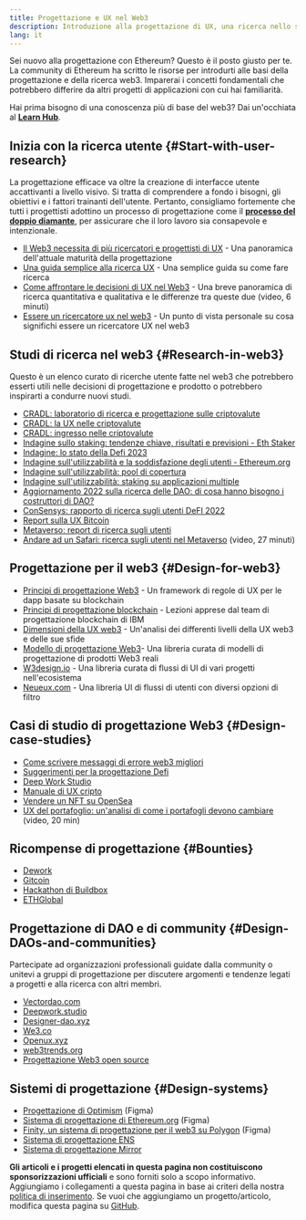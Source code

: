 ```yaml
---
title: Progettazione e UX nel Web3
description: Introduzione alla progettazione di UX, una ricerca nello spazio web3 e in Ethereum
lang: it
---
```


Sei nuovo alla progettazione con Ethereum? Questo è il posto giusto per te. La community di Ethereum ha scritto le risorse per introdurti alle basi della progettazione e della ricerca web3. Imparerai i concetti fondamentali che potrebbero differire da altri progetti di applicazioni con cui hai familiarità.

Hai prima bisogno di una conoscenza più di base del web3? Dai un'occhiata al [**Learn Hub**](/learn/).

## Inizia con la ricerca utente \{#Start-with-user-research}

La progettazione efficace va oltre la creazione di interfacce utente accattivanti a livello visivo. Si tratta di comprendere a fondo i bisogni, gli obiettivi e i fattori trainanti dell'utente. Pertanto, consigliamo fortemente che tutti i progettisti adottino un processo di progettazione come il [**processo del doppio diamante**](<https://en.wikipedia.org/wiki/Double_Diamond_(design_process_model)>), per assicurare che il loro lavoro sia consapevole e intenzionale.

- [Il Web3 necessita di più ricercatori e progettisti di UX](https://akasha.org/blog/2022/10/11/akasha-conversation-09-web3-ux-researchers-and-designers) - Una panoramica dell'attuale maturità della progettazione
- [Una guida semplice alla ricerca UX](https://uxplanet.org/a-complete-guide-to-ux-research-for-web-3-0-products-d6bead20ebb1) - Una semplice guida su come fare ricerca
- [Come affrontare le decisioni di UX nel Web3](https://archive.devcon.org/archive/watch/6/data-empathy-how-to-approach-ux-decisions-in-web3/) - Una breve panoramica di ricerca quantitativa e qualitativa e le differenze tra queste due (video, 6 minuti)
- [Essere un ricercatore ux nel web3](https://medium.com/@georgia.rakusen/what-its-like-being-a-user-researcher-in-web3-6a4bcc096849) - Un punto di vista personale su cosa significhi essere un ricercatore UX nel web3

## Studi di ricerca nel web3 \{#Research-in-web3}

Questo è un elenco curato di ricerche utente fatte nel web3 che potrebbero esserti utili nelle decisioni di progettazione e prodotto o potrebbero inspirarti a condurre nuovi studi.

- [CRADL: laboratorio di ricerca e progettazione sulle criptovalute](https://project-cradl.notion.site/Crypto-Research-and-Design-Lab-50a7127f34ed4c88ad95c7cedf7fbe36)
- [CRADL: la UX nelle criptovalute](https://docs.google.com/presentation/d/1s2OPSH5sMJzxRYaJSSRTe8W2iIoZx0PseIV-WeZWD1s/edit?usp=sharing)
- [CRADL: ingresso nelle criptovalute](https://docs.google.com/presentation/d/1R9nFuzA-R6SxaGCKhoMbE4Vxe0JxQSTiHXind3LVq_w/edit?usp=sharing)
- [Indagine sullo staking: tendenze chiave, risultati e previsioni - Eth Staker](https://lookerstudio.google.com/u/0/reporting/cafcee00-e1af-4148-bae8-442a88ac75fa/page/p_ja2srdhh2c?s=hmbTWDh9hJo)
- [Indagine: lo stato della Defi 2023](https://stateofdefi.org/)
- [Indagine sull'utilizzabilità e la soddisfazione degli utenti - Ethereum.org](https://lookerstudio.google.com/reporting/0a189a7c-a890-40db-a5c6-009db52c81c9)
- [Indagine sull'utilizzabilità: pool di copertura](https://github.com/threshold-network/UX-User-Research/tree/main/Keep%20Coverage%20Pool)
- [Indagine sull'utilizzabilità: staking su applicazioni multiple](<https://github.com/threshold-network/UX-User-Research/blob/main/Multi-App%20Staking%20(MAS)/iterative-user-study/MAS%20Iterative%20User%20Study.pdf>)
- [Aggiornamento 2022 sulla ricerca delle DAO: di cosa hanno bisogno i costruttori di DAO?](https://blog.aragon.org/2022-dao-research-update/)
- [ConSensys: rapporto di ricerca sugli utenti DeFI 2022](https://cdn2.hubspot.net/hubfs/4795067/ConsenSys%20Codefi-Defi%20User%20ResearchReport.pdf)
- [Report sulla UX Bitcoin](https://github.com/patestevao/BitcoinUX-report/blob/master/report.md)
- [Metaverso: report di ricerca sugli utenti](https://www.politico.com/f/?id=00000187-7685-d820-a7e7-7e85d1420000)
- [Andare ad un Safari: ricerca sugli utenti nel Metaverso](https://archive.devcon.org/archive/watch/6/going-on-safari-researching-users-in-the-metaverse/?tab=YouTube) (video, 27 minuti)

## Progettazione per il web3 \{#Design-for-web3}

- [Principi di progettazione Web3](https://medium.com/@lyricalpolymath/web3-design-principles-f21db2f240c1) - Un framework di regole di UX per le dapp basate su blockchain
- [Principi di progettazione blockchain](https://medium.com/design-ibm/blockchain-design-principles-599c5c067b6e) - Lezioni apprese dal team di progettazione blockchain di IBM
- [Dimensioni della UX web3](https://uxdesign.cc/the-levels-of-web3-user-experience-4f2ad113e37d) - Un'analisi dei differenti livelli della UX web3 e delle sue sfide
- [Modello di progettazione Web3](https://www.web3designpatterns.io/)- Una libreria curata di modelli di progettazione di prodotti Web3 reali
- [W3design.io](https://w3design.io/) - Una libreria curata di flussi di UI di vari progetti nell'ecosistema
- [Neueux.com](https://neueux.com/apps) - Una libreria UI di flussi di utenti con diversi opzioni di filtro

## Casi di studio di progettazione Web3 \{#Design-case-studies}

- [Come scrivere messaggi di errore web3 migliori](https://medium.com/@JonCrabb/how-to-design-better-web3-error-messages-bd96e12fa582)
- [Suggerimenti per la progettazione Defi](https://medium.com/@JonCrabb/defi-design-tips-vol-12-8600f4374714)
- [Deep Work Studio](https://deepwork.studio/case-studies/)
- [Manuale di UX cripto](https://www.cryptouxhandbook.com/)
- [Vendere un NFT su OpenSea](https://builtformars.com/case-studies/opensea)
- [UX del portafoglio: un'analisi di come i portafogli devono cambiare](https://www.youtube.com/watch?v=oTpuxYj8JWI&ab_channel=ETHDenver) (video, 20 min)

## Ricompense di progettazione \{#Bounties}

- [Dework](https://app.dework.xyz/bounties)
- [Gitcoin](https://bounties.gitcoin.co/explorer)
- [Hackathon di Buildbox](https://gitcoin.co/hackathons)
- [ETHGlobal](https://ethglobal.com/)

## Progettazione di DAO e di community \{#Design-DAOs-and-communities}

Partecipate ad organizzazioni professionali guidate dalla community o unitevi a gruppi di progettazione per discutere argomenti e tendenze legati a progetti e alla ricerca con altri membri.

- [Vectordao.com](https://vectordao.com/)
- [Deepwork.studio](https://www.deepwork.studio/)
- [Designer-dao.xyz](https://www.designer-dao.xyz/)
- [We3.co](https://we3.co/)
- [Openux.xyz](https://openux.xyz/about)
- [web3trends.org](https://web3trends.org/)
- [Progettazione Web3 open source](https://www.web3designers.org/)

## Sistemi di progettazione \{#Design-systems}

- [Progettazione di Optimism](https://www.figma.com/@oplabs) (Figma)
- [Sistema di progettazione di Ethereum.org](https://www.figma.com/@ethdotorg) (Figma)
- [Finity, un sistema di progettazione per il web3 su Polygon](https://finity.polygon.technology/) (Figma)
- [Sistema di progettazione ENS](https://thorin.ens.domains/)
- [Sistema di progettazione Mirror](https://degen-xyz.vercel.app/)

**Gli articoli e i progetti elencati in questa pagina non costituiscono sponsorizzazioni ufficiali** e sono forniti solo a scopo informativo. Aggiungiamo i collegamenti a questa pagina in base ai criteri della nostra [politica di inserimento](/contributing/design/adding-design-resources). Se vuoi che aggiungiamo un progetto/articolo, modifica questa pagina su [GitHub](https://github.com/ethereum/ethereum-org-website/blob/dev/src/content/developers/docs/design-and-ux/index.md).

